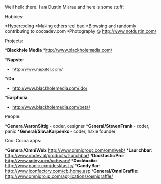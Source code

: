 Well hello there. I am Dustin Mierau and here is some stuff:


Hobbies:

*Hypercoding
*Making others feel bad
*Browsing and randomly contributing to cocoadev.com
*Photography @ http://www.notdustin.com/


Projects:

***Blackhole Media**
*http://www.blackholemedia.com/



***Napster**
* http://www.napster.com/



***iDo**
* http://www.blackholemedia.com/ido/



***Earphoria**
* http://www.blackholemedia.com/beta/


People:

***General/AaronSittig** - coder, designer
***General/StevenFrank** - coder, panic
***General/SlavaKarpenko** - coder, haxie founder


Cool Cocoa apps:

***General/OmniWeb**: http://www.omnigroup.com/omniweb/
***Launchbar**: http://www.obdev.at/products/launchbar/
***Docktastic Pro**: http://www.spiny.com/software/
***Desktastic**: http://www.panic.com/desktastic/
***Candy Bar**: http://www.iconfactory.com/cb_home.asp
***General/OmniGraffle**: http://www.omnigroup.com/applications/omnigraffle/